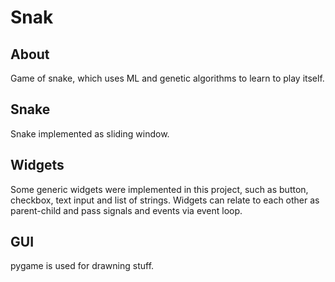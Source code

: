 # Snak

## About

Game of snake, which uses ML and genetic algorithms to learn to play itself.

## Snake

Snake implemented as sliding window.

## Widgets

Some generic widgets were implemented in this project, such as button, checkbox, text input and list of strings.
Widgets can relate to each other as parent-child and pass signals and events via event loop.

## GUI

pygame is used for drawning stuff.
